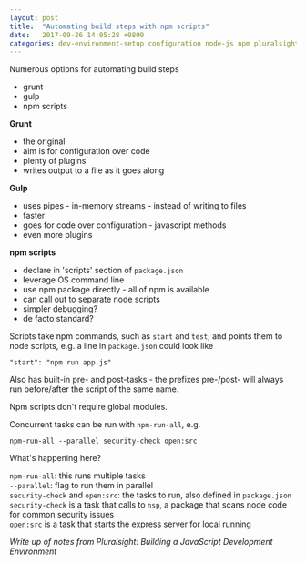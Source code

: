 ```yaml
---
layout: post
title:  "Automating build steps with npm scripts"
date:   2017-09-26 14:05:28 +0800
categories: dev-environment-setup configuration node-js npm pluralsight
---
```


Numerous options for automating build steps
- grunt
- gulp
- npm scripts

**Grunt** 
- the original
- aim is for configuration over code
- plenty of plugins
- writes output to a file as it goes along

**Gulp**
- uses pipes - in-memory streams - instead of writing to files
- faster
- goes for code over configuration - javascript methods
- even more plugins

**npm scripts**
- declare in 'scripts' section of `package.json`
- leverage OS command line
- use npm package directly - all of npm is available
- can call out to separate node scripts
- simpler debugging?
- de facto standard?

Scripts take npm commands, such as `start` and `test`, and points them to node scripts, e.g. a line in `package.json` could look like

`"start": "npm run app.js"`

Also has built-in pre- and post-tasks - the prefixes pre-/post- will always run before/after the script of the same name.

Npm scripts don't require global modules.

Concurrent tasks can be run with `npm-run-all`, e.g.

`npm-run-all --parallel security-check open:src` 

What's happening here? 

`npm-run-all`: this runs multiple tasks  
`--parallel`: flag to run them in parallel  
`security-check` and `open:src`: the tasks to run, also defined in `package.json`  
`security-check` is a task that calls to `nsp`, a package that scans node code for common security issues  
`open:src` is a task that starts the express server for local running  

*Write up of notes from Pluralsight: Building a JavaScript Development Environment*